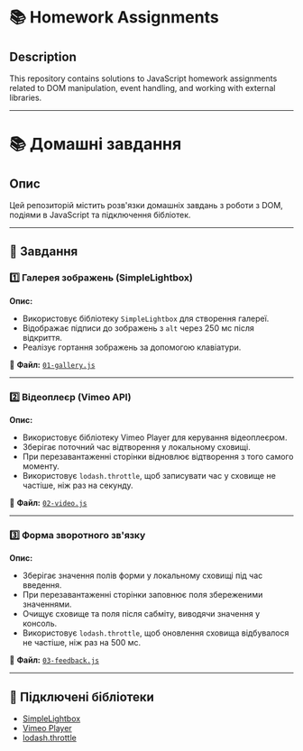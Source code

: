 # 📚 Homework Assignments

## Description
This repository contains solutions to JavaScript homework assignments related to DOM manipulation, event handling, and working with external libraries.

---

# 📚 Домашні завдання

## Опис
Цей репозиторій містить розв'язки домашніх завдань з роботи з DOM, подіями в JavaScript та підключення бібліотек.

---

## 📌 Завдання

### 1️⃣ Галерея зображень (SimpleLightbox)
**Опис:**
- Використовує бібліотеку `SimpleLightbox` для створення галереї.
- Відображає підписи до зображень з `alt` через 250 мс після відкриття.
- Реалізує гортання зображень за допомогою клавіатури.

📁 **Файл:** [`01-gallery.js`](src/js/01-gallery.js)

---

### 2️⃣ Відеоплеєр (Vimeo API)
**Опис:**
- Використовує бібліотеку Vimeo Player для керування відеоплеєром.
- Зберігає поточний час відтворення у локальному сховищі.
- При перезавантаженні сторінки відновлює відтворення з того самого моменту.
- Використовує `lodash.throttle`, щоб записувати час у сховище не частіше, ніж раз на секунду.

📁 **Файл:** [`02-video.js`](src/js/02-video.js)

---

### 3️⃣ Форма зворотного зв'язку
**Опис:**
- Зберігає значення полів форми у локальному сховищі під час введення.
- При перезавантаженні сторінки заповнює поля збереженими значеннями.
- Очищує сховище та поля після сабміту, виводячи значення у консоль.
- Використовує `lodash.throttle`, щоб оновлення сховища відбувалося не частіше, ніж раз на 500 мс.

📁 **Файл:** [`03-feedback.js`](src/js/03-feedback.js)

---

## 🔗 Підключені бібліотеки

- [SimpleLightbox](https://www.npmjs.com/package/simplelightbox)
- [Vimeo Player](https://github.com/vimeo/player.js/#vimeo-player-api)
- [lodash.throttle](https://www.npmjs.com/package/lodash.throttle)
